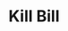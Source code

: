 ---
includes:
  
  - subscription
  

title: Kill Bill

language_tabs:
   - shell
   - java
   - ruby
   - python

search: true

---